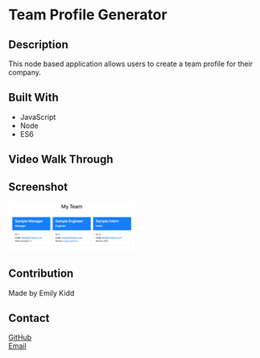 # Team Profile Generator

## Description
This node based application allows users to create a team profile for their company.

## Built With
* JavaScript
* Node
* ES6

## Video Walk Through


## Screenshot
<img src="./assets/images/team-profile-generator.png" width="50%" heigh="50%">

## Contribution
Made by Emily Kidd

## Contact
[GitHub](github.com/emilykidd3)  
[Email](mailto:e.kidd61@yahoo.com)